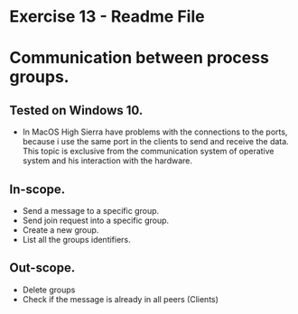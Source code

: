 # Exercise 13 - Readme File

# Communication between process groups.


## Tested on Windows 10.
* In MacOS High Sierra have problems with the connections to the ports, because i use the same port in the clients to send and receive the data. This topic is exclusive from the communication system of operative system and his interaction with the hardware.

## In-scope.

* Send a message to a specific group.
* Send join request into a specific group.
* Create a new group.
* List all the groups identifiers.

## Out-scope.

* Delete groups
* Check if the message is already in all peers (Clients)